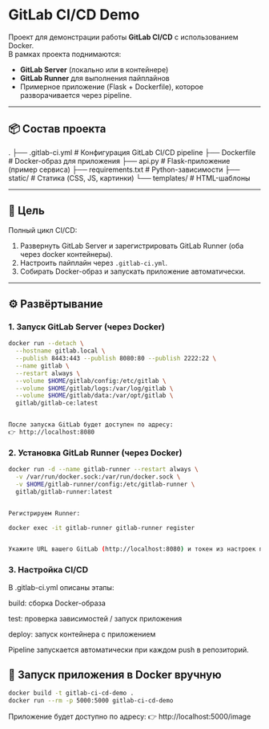 # GitLab CI/CD Demo

Проект для демонстрации работы **GitLab CI/CD** с использованием Docker.  
В рамках проекта поднимаются:  
- **GitLab Server** (локально или в контейнере)  
- **GitLab Runner** для выполнения пайплайнов  
- Примерное приложение (Flask + Dockerfile), которое разворачивается через pipeline.  

---

## 📦 Состав проекта



.
├── .gitlab-ci.yml # Конфигурация GitLab CI/CD pipeline
├── Dockerfile # Docker-образ для приложения
├── api.py # Flask-приложение (пример сервиса)
├── requirements.txt # Python-зависимости
├── static/ # Статика (CSS, JS, картинки)
└── templates/ # HTML-шаблоны


---

## 🚀 Цель

Полный цикл CI/CD:  

1. Развернуть GitLab Server и зарегистрировать GitLab Runner (оба через docker контейнеры).  
2. Настроить пайплайн через `.gitlab-ci.yml`.  
3. Собирать Docker-образ и запускать приложение автоматически.  

---

## ⚙️ Развёртывание

### 1. Запуск GitLab Server (через Docker)
```sh
docker run --detach \
  --hostname gitlab.local \
  --publish 8443:443 --publish 8080:80 --publish 2222:22 \
  --name gitlab \
  --restart always \
  --volume $HOME/gitlab/config:/etc/gitlab \
  --volume $HOME/gitlab/logs:/var/log/gitlab \
  --volume $HOME/gitlab/data:/var/opt/gitlab \
  gitlab/gitlab-ce:latest


После запуска GitLab будет доступен по адресу:
👉 http://localhost:8080
```
### 2. Установка GitLab Runner (через Docker)

```sh
docker run -d --name gitlab-runner --restart always \
  -v /var/run/docker.sock:/var/run/docker.sock \
  -v $HOME/gitlab-runner/config:/etc/gitlab-runner \
  gitlab/gitlab-runner:latest


Регистрируем Runner:

docker exec -it gitlab-runner gitlab-runner register


Укажите URL вашего GitLab (http://localhost:8080) и токен из настроек проекта.
```
### 3. Настройка CI/CD

В .gitlab-ci.yml описаны этапы:

build: сборка Docker-образа

test: проверка зависимостей / запуск приложения

deploy: запуск контейнера с приложением

Pipeline запускается автоматически при каждом push в репозиторий.

## 🐳 Запуск приложения в Docker вручную
```sh
docker build -t gitlab-ci-cd-demo .
docker run --rm -p 5000:5000 gitlab-ci-cd-demo
```

Приложение будет доступно по адресу:
👉 http://localhost:5000/image
